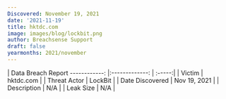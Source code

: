 ```yaml
---
Discovered: November 19, 2021
date: '2021-11-19'
title: hktdc.com
image: images/blog/lockbit.png
author: Breachsense Support
draft: false
yearmonths: 2021/november
---
```



| Data Breach Report
------------:   |:-------------:    | :-----:|
| Victim    | hktdc.com      | 
| Threat Actor    | LockBit      | 
| Date Discovered    | Nov 19, 2021      | 
| Description    | N/A      | 
| Leak Size    | N/A      | 

